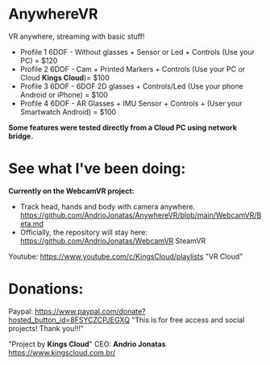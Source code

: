 # AnywhereVR
VR anywhere, streaming with basic stuff!

- Profile 1 6DOF - Without glasses + Sensor or Led + Controls (Use your PC) = $120
- Profile 2 6DOF - Cam + Printed Markers + Controls (Use your PC or Cloud **Kings Cloud**)= $100
- Profile 3 6DOF - 6DOF 2D glasses + Controls/Led (Use your phone Android or iPhone) = $100
- Profile 4 6DOF - AR Glasses + IMU Sensor + Controls + (User your Smartwatch Android) = $100

 **Some features were tested directly from a Cloud PC using network bridge.**

# See what I've been doing:
**Currently on the WebcamVR project:**
- Track head, hands and body with camera anywhere.
https://github.com/AndrioJonatas/AnywhereVR/blob/main/WebcamVR/Beta.md 
- Officially, the repository will stay here: https://github.com/AndrioJonatas/WebcamVR SteamVR

Youtube: https://www.youtube.com/c/KingsCloud/playlists "VR Cloud"

# Donations:
Paypal: https://www.paypal.com/donate?hosted_button_id=8FSYCZCPJEGXQ "This is for free access and social projects! Thank you!!!"

"Project by **Kings Cloud**"
CEO: **Andrio Jonatas**
https://www.kingscloud.com.br/
